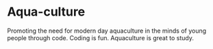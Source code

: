 # Aqua-culture
Promoting the need for modern day aquaculture in the minds of young people through code.
Coding is fun. Aquaculture is great to study.
